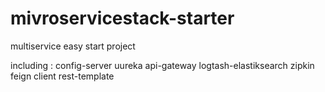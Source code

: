 # mivroservicestack-starter
multiservice easy start project

including :
config-server
uureka
api-gateway
logtash-elastiksearch
zipkin
feign client
rest-template
